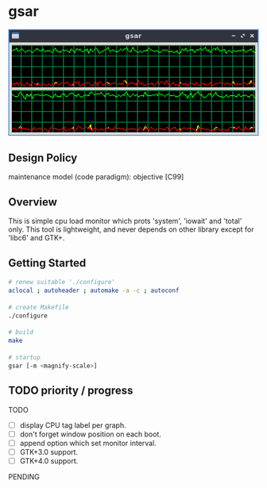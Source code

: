 # gsar

![](https://raw.githubusercontent.com/mb3h/gsar/master/gsar.png)

## Design Policy

maintenance model (code paradigm): objective [C99]


## Overview

This is simple cpu load monitor which prots 'system', 'iowait' and 'total' only.
This tool is lightweight, and never depends on other library except for 'libc6' and GTK+.


## Getting Started

```bash
# renew suitable './configure'
aclocal ; autoheader ; automake -a -c ; autoconf

# create Makefile
./configure

# build
make

# startup
gsar [-m <magnify-scale>]
```


## TODO priority / progress

TODO
- [ ] display CPU tag label per graph.
- [ ] don't forget window position on each boot.
- [ ] append option which set monitor interval.
- [ ] GTK+3.0 support.
- [ ] GTK+4.0 support.

PENDING
